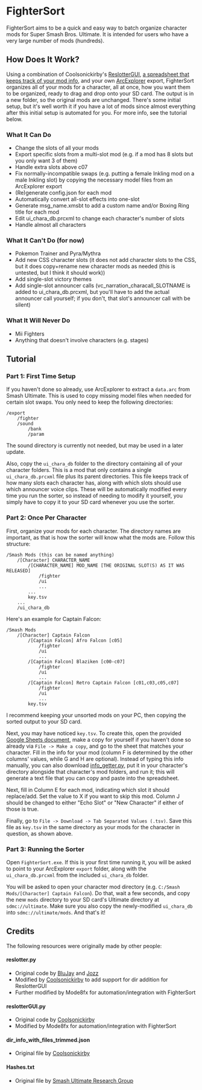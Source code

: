 # FighterSort

FighterSort aims to be a quick and easy way to batch organize character mods for Super Smash Bros. Ultimate. It is intended for users who have a very large number of mods (hundreds).

## How Does It Work?

Using a combination of Coolsonickirby's [ReslotterGUI](https://github.com/CSharpM7/reslotter), [a spreadsheet that keeps track of your mod info](https://docs.google.com/spreadsheets/d/1aaScKKdMVOpkFsszZ-uI_kb3F-kEVy_W5SYR6iWR1I0), and your own [ArcExplorer](https://github.com/ScanMountGoat/ArcExplorer) export, FighterSort organizes all of your mods for a character, all at once, how you want them to be organized, ready to drag and drop onto your SD card. The output is in a new folder, so the original mods are unchanged. There's some initial setup, but it's well worth it if you have a lot of mods since almost everything after this initial setup is automated for you. For more info, see the tutorial below.

### What It Can Do

- Change the slots of all your mods
- Export specific slots from a multi-slot mod (e.g. if a mod has 8 slots but you only want 3 of them)
- Handle extra slots above c07
- Fix normally-incompatible swaps (e.g. putting a female Inkling mod on a male Inkling slot) by copying the necessary model files from an ArcExplorer export
- (Re)generate config.json for each mod
- Automatically convert all-slot effects into one-slot
- Generate msg_name.xmsbt to add a custom name and/or Boxing Ring title for each mod
- Edit ui_chara_db.prcxml to change each character's number of slots
- Handle almost all characters

### What It Can't Do (for now)

- Pokemon Trainer and Pyra/Mythra
- Add new CSS character slots (it does not add character slots to the CSS, but it does copy+rename new character mods as needed (this is untested, but I think it should work))
- Add single-slot victory themes
- Add single-slot announcer calls (vc_narration_characall_SLOTNAME is added to ui_chara_db.prcxml, but you'll have to add the actual announcer call yourself; if you don't, that slot's announcer call with be silent)

### What It Will Never Do
- Mii Fighters
- Anything that doesn't involve characters (e.g. stages)

## Tutorial

### Part 1: First Time Setup
If you haven't done so already, use ArcExplorer to extract a `data.arc` from Smash Ultimate. This is used to copy missing model files when needed for certain slot swaps. You only need to keep the following directories:
```
/export
    /fighter
    /sound
        /bank
        /param
```
The sound directory is currently not needed, but may be used in a later update.

Also, copy the `ui_chara_db` folder to the directory containing all of your character folders. This is a mod that only contains a single `ui_chara_db.prcxml` file plus its parent directories. This file keeps track of how many slots each character has, along with which slots should use which announcer voice clips. These will be automatically modified every time you run the sorter, so instead of needing to modify it yourself, you simply have to copy it to your SD card whenever you use the sorter.

### Part 2: Once Per Character
First, organize your mods for each character. The directory names are important, as that is how the sorter will know what the mods are. Follow this structure:
```
/Smash Mods (this can be named anything)
    /[Character] CHARACTER_NAME
        /[CHARACTER_NAME] MOD_NAME [THE ORIGINAL SLOT(S) AS IT WAS RELEASED]
            /fighter
            /ui
            ...
        ...
        key.tsv
    ...
    /ui_chara_db
```
Here's an example for Captain Falcon:
```
/Smash Mods
    /[Character] Captain Falcon
        /[Captain Falcon] Afro Falcon [c05]
            /fighter
            /ui
            ...
        /[Captain Falcon] Blaziken [c00-c07]
            /fighter
            /ui
            ...
        /[Captain Falcon] Retro Captain Falcon [c01,c03,c05,c07]
            /fighter
            /ui
            ...
        key.tsv
```
I recommend keeping your unsorted mods on your PC, then copying the sorted output to your SD card.

Next, you may have noticed `key.tsv`. To create this, open the provided [Google Sheets document](https://docs.google.com/spreadsheets/d/1aaScKKdMVOpkFsszZ-uI_kb3F-kEVy_W5SYR6iWR1I0), make a copy for yourself if you haven't done so already via `File -> Make a copy`, and go to the sheet that matches your character. Fill in the info for your mod (column F is determined by the other columns' values, while G and H are optional). Instead of typing this info manually, you can also download [info_getter.py](https://github.com/Mode8fx/FighterSort/blob/main/oneslotnamer.py), put it in your character's directory alongside that character's mod folders, and run it; this will generate a text file that you can copy and paste into the spreadsheet.

Next, fill in Column E for each mod, indicating which slot it should replace/add. Set the value to X if you want to skip this mod. Column J should be changed to either "Echo Slot" or "New Character" if either of those is true.

Finally, go to `File -> Download -> Tab Separated Values (.tsv)`. Save this file as `key.tsv` in the same directory as your mods for the character in question, as shown above.

### Part 3: Running the Sorter
Open `FighterSort.exe`. If this is your first time running it, you will be asked to point to your ArcExplorer `export` folder, along with the `ui_chara_db.prcxml` from the included `ui_chara_db` folder.

You will be asked to open your character mod directory (e.g. `C:/Smash Mods/[Character] Captain Falcon`). Do that, wait a few seconds, and copy the new `mods` directory to your SD card's Ultimate directory at `sdmc://ultimate`. Make sure you also copy the newly-modified `ui_chara_db` into `sdmc://ultimate/mods`. And that's it!

## Credits
The following resources were originally made by other people:

#### reslotter.py
- Original code by [BluJay](https://github.com/blu-dev) and [Jozz](https://github.com/jozz024/ssbu-skin-reslotter)
- Modified by [Coolsonickirby](https://github.com/CSharpM7/reslotter) to add support for dir addition for ReslotterGUI
- Further modified by Mode8fx for automation/integration with FighterSort

#### reslotterGUI.py
- Original code by [Coolsonickirby](https://github.com/CSharpM7/reslotter)
- Modified by Mode8fx for automation/integration with FighterSort

#### dir_info_with_files_trimmed.json
- Original file by [Coolsonickirby](https://github.com/CSharpM7/reslotter)

#### Hashes.txt
- Original file by [Smash Ultimate Research Group](https://github.com/ultimate-research/archive-hashes)
